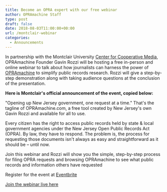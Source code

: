 ```yaml
---
title: Become an OPRA expert with our free webinar
author: OPRAmachine Staff
type: post
draft: false
date: 2018-08-03T11:00:00+00:00
url: /montclair-webinar
categories:
  - Announcements
---
```


In partnership with the Montclair University [Center for Cooperative Media](https://centerforcooperativemedia.org/), OPRAmachine Founder Gavin Rozzi will be hosting a free in-person and online webinar to talk about how journalists can harness the power of [OPRAmachine](/project/opramachine) 
to simplify public records research. Rozzi will give a step-by-step demonstration along with taking audience questions at the conclusion of the presentation.

**Here is Montclair's official announcement of the event, copied below:**

"Opening up New Jersey government, one request at a time." That's the tagline of OPRAmachine.com, a free tool created by New Jersey's own Gavin Rozzi and available for all to use.

Every citizen has the right to access public records held by state & local government agencies under the New Jersey Open Public Records Act (OPRA). By law, they have to respond. The problem is, the process for requesting those documents isn't always as easy and straightforward as it should be – until now.

Join this webinar and Rozzi will show you the simple, step-by-step process for filing OPRA requests and browsing OPRAmachine to see what public records and information others have requested

Register for the event at [Eventbrite](https://www.eventbrite.com/e/using-opramachine-to-file-public-records-requests-without-the-hassle-tickets-48653465826?aff=efbeventtix)

[Join the webinar live here](https://zoom.us/s/491182107)